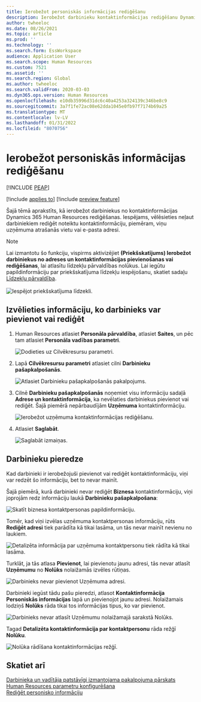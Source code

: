 ```yaml
---
title: Ierobežot personiskās informācijas rediģēšanu
description: Ierobežot darbinieku kontaktinformācijas rediģēšanu Dynamics 365 Human Resources.
author: twheeloc
ms.date: 08/26/2021
ms.topic: article
ms.prod: ''
ms.technology: ''
ms.search.form: EssWorkspace
audience: Application User
ms.search.scope: Human Resources
ms.custom: 7521
ms.assetid: ''
ms.search.region: Global
ms.author: twheeloc
ms.search.validFrom: 2020-03-03
ms.dyn365.ops.version: Human Resources
ms.openlocfilehash: e10db35996d31dc6c40a4253a324139c346be8c9
ms.sourcegitcommit: 3a7f1fe72ac08e62dda1045e0fb97f7174b69a25
ms.translationtype: MT
ms.contentlocale: lv-LV
ms.lasthandoff: 01/31/2022
ms.locfileid: "8070756"
---
```

# <a name="restrict-editing-of-personal-information"></a>Ierobežot personiskās informācijas rediģēšanu


[!INCLUDE [PEAP](../includes/peap-2.md)]

[!include [applies to](../includes/applies-to-hr.md)]
[!include [preview feature](./includes/preview-feature.md)]

Šajā tēmā aprakstīts, kā ierobežot darbiniekus no kontaktinformācijas Dynamics 365 Human Resources rediģēšanas. Iespējams, vēlēsieties neļaut darbiniekiem rediģēt noteiktu kontaktinformāciju, piemēram, viņu uzņēmuma atrašanās vietu vai e-pasta adresi.

> [!NOTE]
> Lai izmantotu šo funkciju, vispirms aktivizējiet **(Priekšskatījums) Ierobežot darbiniekus no adreses un kontaktinformācijas pievienošanas vai rediģēšanas**, lai atlasītu līdzekļu pārvaldības nolūkus. Lai iegūtu papildinformāciju par priekšskatījuma līdzekļu iespējošanu, skatiet sadaļu [Līdzekļu pārvaldība](hr-admin-manage-features.md).<br><br>![Iespējot priekšskatījuma līdzekli.](./media/hr-employee-self-service-restrict-enable.png)

## <a name="choose-the-information-an-employee-can-add-or-edit"></a>Izvēlieties informāciju, ko darbinieks var pievienot vai rediģēt

1. Human Resources atlasiet **Personāla pārvaldība**, atlasiet **Saites**, un pēc tam atlasiet **Personāla vadības parametri**.

   ![Dodieties uz Cilvēkresursu parametri.](./media/hr-employee-self-service-human-resources-parameters.png)

2. Lapā **Cilvēkresursu parametri** atlasiet cilni **Darbinieku pašapkalpošanās**.

   ![Atlasiet Darbinieku pašapkalpošanās pakalpojums.](./media/hr-employee-self-service-tab.png)

3. Cilnē **Darbinieku pašapkalpošanās** noņemiet visu informāciju sadaļā **Adrese un kontaktinformācija**, ka nevēlaties darbiniekus pievienot vai rediģēt. Šajā piemērā nepārbaudījām **Uzņēmuma** kontaktinformāciju.

   ![Ierobežot uzņēmuma kontaktinformācijas rediģēšanu.](./media/hr-employee-self-service-restrict-business.png)

4. Atlasiet **Saglabāt**.

   ![Saglabāt izmaiņas.](./media/hr-employee-self-service-restrict-save.png)

## <a name="employee-experience"></a>Darbinieku pieredze

Kad darbinieki ir ierobežojuši pievienot vai rediģēt kontaktinformāciju, viņi var redzēt šo informāciju, bet to nevar mainīt.

Šajā piemērā, kurā darbinieki nevar rediģēt **Biznesa** kontaktinformāciju, viņi joprojām redz informāciju laukā **Darbinieku pašapkalpošana**:

![Skatīt biznesa kontaktpersonas papildinformāciju.](./media/hr-employee-self-service-restrict-view.png)

Tomēr, kad viņi izvēlas uzņēmuma kontaktpersonas informāciju, rūts **Rediģēt adresi** tiek parādīta kā tikai lasāma, un tās nevar mainīt nevienu no laukiem.

![Detalizēta informācija par uzņēmuma kontaktpersonu tiek rādīta kā tikai lasāma.](./media/hr-employee-self-service-restrict-read-only.png)

Turklāt, ja tās atlasa **Pievienot**, lai pievienotu jaunu adresi, tās nevar atlasīt **Uzņēmumu** no **Nolūks** nolaižamās izvēles rūtiņas.

![Darbinieks nevar pievienot Uzņēmuma adresi.](./media/hr-employee-self-service-restrict-add.png)

Darbinieki iegūst tādu pašu pieredzi, atlasot **Kontaktinformācija** **Personiskās informācijas** lapā un pievienojot jaunu adresi. Nolaižamais lodziņš **Nolūks** rāda tikai tos informācijas tipus, ko var pievienot. 

![Darbinieks nevar atlasīt Uzņēmumu nolaižamajā sarakstā Nolūks.](./media/hr-employee-self-service-restrict-purpose.png)

Tagad **Detalizēta kontaktinformācija par kontaktpersonu** rāda režģī **Nolūku**.

![Nolūka rādīšana kontaktinformācijas režģī.](./media/hr-employee-self-service-restrict-purpose-grid.png)

## <a name="see-also"></a>Skatiet arī

[Darbinieka un vadītāja patstāvīgi izmantojama pakalpojuma pārskats](hr-employee-manager-self-service-overview.md)<br>
[Human Resources parametru konfigurēšana](hr-setup-parameters.md)<br>
[Rediģēt personisko informāciju](hr-employee-manager-self-service-edit-personal-information.md)

